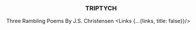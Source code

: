 <script context="module">
  import { genericPreloadForLinks } from 'helpers/genericPreloadForLinks'

  export async function preload(page) {
    return genericPreloadForLinks(page, this)
  }
</script>

<script>
  import Links from 'LinksList.svelte';
  import { makeReadableName } from 'helpers/makeReadableNameFromPath';

  export let links, lastPathSection

  const title = makeReadableName(lastPathSection)
</script>

<main>

<h3 style="text-align: center;">TRIPTYCH</h3> 

Three Rambling Poems By J.S. Christensen
<Links {...{links, title: false}}/>

</main>

